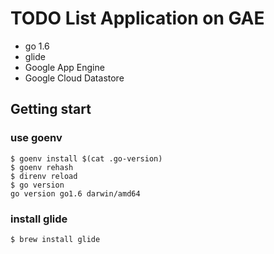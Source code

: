 TODO List Application on GAE
=======================================

* go 1.6
* glide
* Google App Engine
* Google Cloud Datastore


Getting start
---------------------------------------

### use goenv

```
$ goenv install $(cat .go-version)
$ goenv rehash
$ direnv reload
$ go version
go version go1.6 darwin/amd64
```

### install glide

```
$ brew install glide
```
